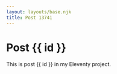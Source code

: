 ```yaml
---
layout: layouts/base.njk
title: Post 13741
---
```


# Post {{ id }}

This is post {{ id }} in my Eleventy project.
